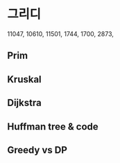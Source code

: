 # 그리디

11047, 
10610, 
11501,
1744,
1700,
2873,  

## Prim

## Kruskal

## Dijkstra

## Huffman tree & code	

## Greedy vs DP
